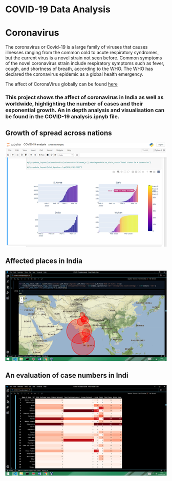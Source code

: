 # COVID-19 Data Analysis

# Coronavirus
The coronavirus or Covid-19 is a large family of viruses that causes illnesses ranging from the common cold to acute respiratory syndromes, but the current virus is a novel strain not seen before. Common symptoms of the novel coronavirus strain include respiratory symptoms such as fever, cough, and shortness of breath, according to the WHO. The WHO has declared the coronavirus epidemic as a global health emergency.

The affect of CoronaVirus globally can be found <a href="https://google.org/crisisresponse/covid19-map?hl=en">here</a>
### This project shows the affect of coronavirus in India as well as worldwide, highlighting the number of cases and their exponential growth. An in depth analysis and visualisation can be found in the COVID-19 analysis.ipnyb file.

## Growth of spread across nations
![](images/Screenshot%20(264).png)

## Affected places in India
![](images/Screenshot%20(262).png)

## An evaluation of case numbers in Indi
![a](images/Screenshot%20(261).png)

